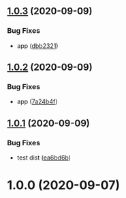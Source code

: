 ## [1.0.3](https://github.com/askuzminov/actions-test/compare/v1.0.2...v1.0.3) (2020-09-09)


### Bug Fixes

* app ([dbb2321](https://github.com/askuzminov/actions-test/commit/dbb23219ac7039ca56b4fdaf640672dcfe34ccc6))

## [1.0.2](https://github.com/askuzminov/actions-test/compare/v1.0.1...v1.0.2) (2020-09-09)


### Bug Fixes

* app ([7a24b4f](https://github.com/askuzminov/actions-test/commit/7a24b4f155ee2386f8d4614b8f580b46e2daec9b))

## [1.0.1](https://github.com/askuzminov/actions-test/compare/v1.0.0...v1.0.1) (2020-09-09)


### Bug Fixes

* test dist ([ea6bd6b](https://github.com/askuzminov/actions-test/commit/ea6bd6b7751a5dd57e101134acdcb8d42dc0983f))

# 1.0.0 (2020-09-07)

